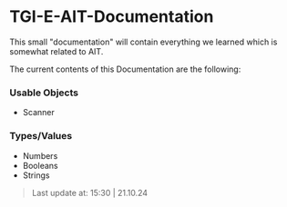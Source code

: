 # TGI-E-AIT-Documentation
This small "documentation" will contain everything we learned which is somewhat related to AIT.

The current contents of this Documentation are the following:

### Usable Objects
- Scanner

### Types/Values
- Numbers
- Booleans
- Strings

> Last update at: 15:30 | 21.10.24
